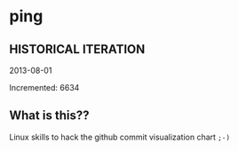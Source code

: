 # ping

## HISTORICAL ITERATION
2013-08-01

Incremented: 6634

## What is this?? 
Linux skills to hack the github commit visualization chart `;-)`
